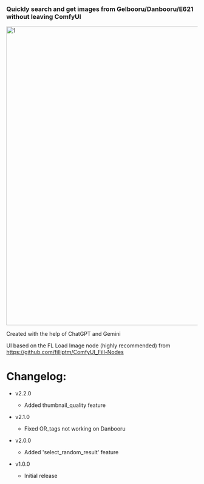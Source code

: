 ### Quickly search and get images from Gelbooru/Danbooru/E621 without leaving ComfyUI

<img width="1753" height="787" alt="1" src="https://github.com/user-attachments/assets/f9fd7672-02a6-4b53-945a-7a0468569f42" />

Created with the help of ChatGPT and Gemini

UI based on the FL Load Image node (highly recommended) from https://github.com/filliptm/ComfyUI_Fill-Nodes

# Changelog:

- v2.2.0
	- Added thumbnail_quality feature

- v2.1.0
	- Fixed OR_tags not working on Danbooru

- v2.0.0
	- Added 'select_random_result' feature

- v1.0.0
	- Initial release
